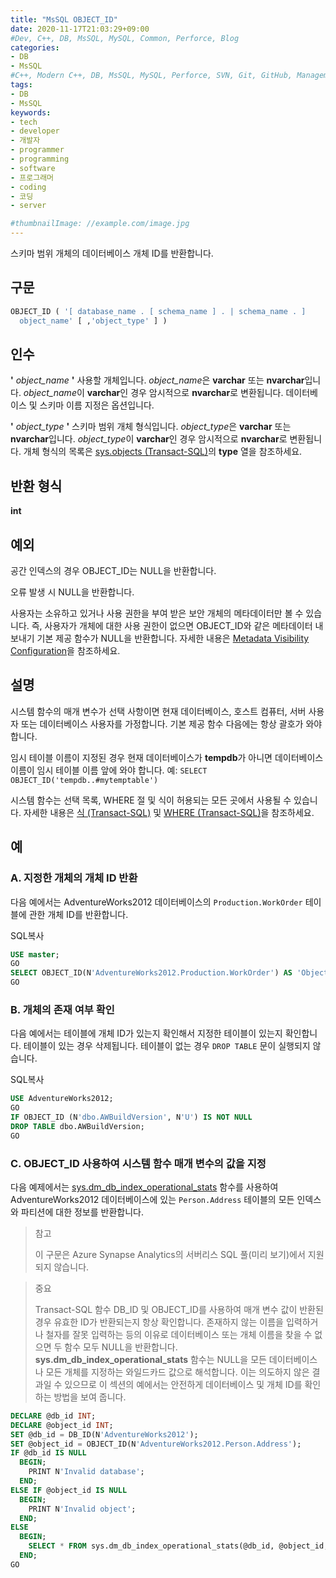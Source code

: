 ```yaml
---
title: "MsSQL OBJECT_ID"
date: 2020-11-17T21:03:29+09:00
#Dev, C++, DB, MsSQL, MySQL, Common, Perforce, Blog
categories:
- DB
- MsSQL
#C++, Modern C++, DB, MsSQL, MySQL, Perforce, SVN, Git, GitHub, Management, Blog, Hugo, Architecture
tags:
- DB
- MsSQL
keywords:
- tech
- developer
- 개발자
- programmer
- programming
- software
- 프로그래머
- coding
- 코딩
- server

#thumbnailImage: //example.com/image.jpg
---
```


스키마 범위 개체의 데이터베이스 개체 ID를 반환합니다.

<!--more-->

## 구문

```sql
OBJECT_ID ( '[ database_name . [ schema_name ] . | schema_name . ]   
  object_name' [ ,'object_type' ] )  
```



## 인수

**'** *object_name* **'**
사용할 개체입니다. *object_name*은 **varchar** 또는 **nvarchar**입니다. *object_name*이 **varchar**인 경우 암시적으로 **nvarchar**로 변환됩니다. 데이터베이스 및 스키마 이름 지정은 옵션입니다.

**'** *object_type* **'**
스키마 범위 개체 형식입니다. *object_type*은 **varchar** 또는 **nvarchar**입니다. *object_type*이 **varchar**인 경우 암시적으로 **nvarchar**로 변환됩니다. 개체 형식의 목록은 [sys.objects (Transact-SQL)](https://docs.microsoft.com/ko-kr/sql/relational-databases/system-catalog-views/sys-objects-transact-sql?view=sql-server-ver15)의 **type** 열을 참조하세요.



## 반환 형식

**int**



## 예외

공간 인덱스의 경우 OBJECT_ID는 NULL을 반환합니다.

오류 발생 시 NULL을 반환합니다.

사용자는 소유하고 있거나 사용 권한을 부여 받은 보안 개체의 메타데이터만 볼 수 있습니다. 즉, 사용자가 개체에 대한 사용 권한이 없으면 OBJECT_ID와 같은 메타데이터 내보내기 기본 제공 함수가 NULL을 반환합니다. 자세한 내용은 [Metadata Visibility Configuration](https://docs.microsoft.com/ko-kr/sql/relational-databases/security/metadata-visibility-configuration?view=sql-server-ver15)을 참조하세요.



## 설명

시스템 함수의 매개 변수가 선택 사항이면 현재 데이터베이스, 호스트 컴퓨터, 서버 사용자 또는 데이터베이스 사용자를 가정합니다. 기본 제공 함수 다음에는 항상 괄호가 와야 합니다.

임시 테이블 이름이 지정된 경우 현재 데이터베이스가 **tempdb**가 아니면 데이터베이스 이름이 임시 테이블 이름 앞에 와야 합니다. 예: `SELECT OBJECT_ID('tempdb..#mytemptable')`

시스템 함수는 선택 목록, WHERE 절 및 식이 허용되는 모든 곳에서 사용될 수 있습니다. 자세한 내용은 [식 (Transact-SQL)](https://docs.microsoft.com/ko-kr/sql/t-sql/language-elements/expressions-transact-sql?view=sql-server-ver15) 및 [WHERE (Transact-SQL)](https://docs.microsoft.com/ko-kr/sql/t-sql/queries/where-transact-sql?view=sql-server-ver15)을 참조하세요.



## 예

### A. 지정한 개체의 개체 ID 반환

다음 예에서는 AdventureWorks2012 데이터베이스의 `Production.WorkOrder` 테이블에 관한 개체 ID를 반환합니다.

SQL복사

```sql
USE master;  
GO  
SELECT OBJECT_ID(N'AdventureWorks2012.Production.WorkOrder') AS 'Object ID';  
GO  
```

### B. 개체의 존재 여부 확인

다음 예에서는 테이블에 개체 ID가 있는지 확인해서 지정한 테이블이 있는지 확인합니다. 테이블이 있는 경우 삭제됩니다. 테이블이 없는 경우 `DROP TABLE` 문이 실행되지 않습니다.

SQL복사

```sql
USE AdventureWorks2012;  
GO  
IF OBJECT_ID (N'dbo.AWBuildVersion', N'U') IS NOT NULL  
DROP TABLE dbo.AWBuildVersion;  
GO  
```

### C. OBJECT_ID 사용하여 시스템 함수 매개 변수의 값을 지정

다음 예제에서는 [sys.dm_db_index_operational_stats](https://docs.microsoft.com/ko-kr/sql/relational-databases/system-dynamic-management-views/sys-dm-db-index-operational-stats-transact-sql?view=sql-server-ver15) 함수를 사용하여 AdventureWorks2012 데이터베이스에 있는 `Person.Address` 테이블의 모든 인덱스와 파티션에 대한 정보를 반환합니다.

>  참고
>
> 이 구문은 Azure Synapse Analytics의 서버리스 SQL 풀(미리 보기)에서 지원되지 않습니다.

>  중요
>
> Transact-SQL 함수 DB_ID 및 OBJECT_ID를 사용하여 매개 변수 값이 반환된 경우 유효한 ID가 반환되는지 항상 확인합니다. 존재하지 않는 이름을 입력하거나 철자를 잘못 입력하는 등의 이유로 데이터베이스 또는 개체 이름을 찾을 수 없으면 두 함수 모두 NULL을 반환합니다. **sys.dm_db_index_operational_stats** 함수는 NULL을 모든 데이터베이스나 모든 개체를 지정하는 와일드카드 값으로 해석합니다. 이는 의도하지 않은 결과일 수 있으므로 이 섹션의 예에서는 안전하게 데이터베이스 및 개체 ID를 확인하는 방법을 보여 줍니다.

```sql
DECLARE @db_id INT;  
DECLARE @object_id INT;  
SET @db_id = DB_ID(N'AdventureWorks2012');  
SET @object_id = OBJECT_ID(N'AdventureWorks2012.Person.Address');  
IF @db_id IS NULL   
  BEGIN;  
    PRINT N'Invalid database';  
  END;  
ELSE IF @object_id IS NULL  
  BEGIN;  
    PRINT N'Invalid object';  
  END;  
ELSE  
  BEGIN;  
    SELECT * FROM sys.dm_db_index_operational_stats(@db_id, @object_id, NULL, NULL);  
  END;  
GO  
```